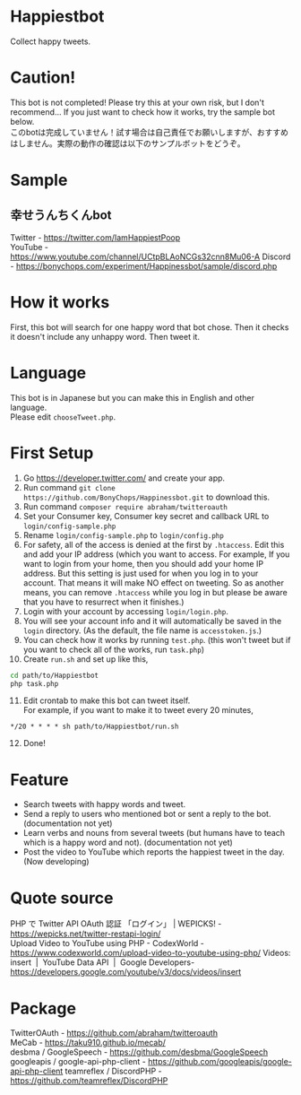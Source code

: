 # Happiestbot
Collect happy tweets.

# Caution!
This bot is not completed! Please try this at your own risk, but I don't recommend... If you just want to check how it works, try the sample bot below.  
このbotは完成していません！試す場合は自己責任でお願いしますが、おすすめはしません。実際の動作の確認は以下のサンプルボットをどうぞ。

# Sample
## 幸せうんちくんbot
Twitter - https://twitter.com/IamHappiestPoop  
YouTube - https://www.youtube.com/channel/UCtpBLAoNCGs32cnn8Mu06-A 
Discord - https://bonychops.com/experiment/Happinessbot/sample/discord.php

# How it works
First, this bot will search for one happy word that bot chose. Then it checks it doesn't include any unhappy word. Then tweet it.

# Language
This bot is in Japanese but you can make this in English and other language.  
Please edit `chooseTweet.php`.


# First Setup
1. Go https://developer.twitter.com/ and create your app.
1. Run command `git clone https://github.com/BonyChops/Happinessbot.git` to download this.
1. Run command `composer require abraham/twitteroauth`
1. Set your Consumer key, Consumer key secret and callback URL to `login/config-sample.php`
1. Rename `login/config-sample.php` to `login/config.php`
1. For safety, all of the access is denied at the first by `.htaccess`. Edit this and add your IP address (which you want to access. For example, If you want to login from your home, then you should add your home IP address. But this setting is just used for when you log in to your account. That means it will make NO effect on tweeting. So as another means, you can remove `.htaccess` while you log in but please be aware that you have to  resurrect when it finishes.)
1. Login with your account by accessing `login/login.php`.
1. You will see your account info and it will automatically be saved in the `login` directory.  (As the default, the file name is `accesstoken.js`.)
1. You can check how it works by running `test.php`. (this won't tweet but if you want to check all of the works, run `task.php`)
1. Create `run.sh` and set up like this,  
```sh:run.sh
cd path/to/Happiestbot  
php task.php
```
11. Edit crontab to make this bot can tweet itself.  
For example, if you want to make it to tweet every 20 minutes,
```
*/20 * * * * sh path/to/Happiestbot/run.sh
```
12. Done!
# Feature
- Search tweets with happy words and tweet.
- Send a reply to users who mentioned bot or sent a reply to the bot. (documentation not yet)
- Learn verbs and nouns from several tweets (but humans have to teach which is a happy word and not). (documentation not yet)
- Post the video to YouTube which reports the happiest tweet in the day. (Now developing)

# Quote source
PHP で Twitter API OAuth 認証 「ログイン」 | WEPICKS! - https://wepicks.net/twitter-restapi-login/  
Upload Video to YouTube using PHP - CodexWorld - https://www.codexworld.com/upload-video-to-youtube-using-php/
Videos: insert  |  YouTube Data API  |  Google Developers- https://developers.google.com/youtube/v3/docs/videos/insert

# Package
TwitterOAuth - https://github.com/abraham/twitteroauth  
MeCab - https://taku910.github.io/mecab/  
desbma / GoogleSpeech - https://github.com/desbma/GoogleSpeech  
googleapis / google-api-php-client - https://github.com/googleapis/google-api-php-client
teamreflex / DiscordPHP - https://github.com/teamreflex/DiscordPHP